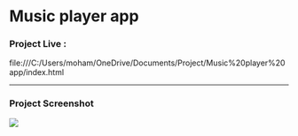 # Music player app

### Project Live :
file:///C:/Users/moham/OneDrive/Documents/Project/Music%20player%20app/index.html

--------

### Project Screenshot
![](https://github.com/mohammadxxali/Music-player-app/blob/main/Screenshot.png)
